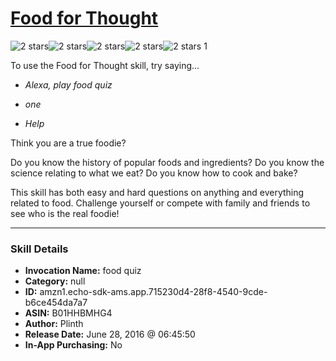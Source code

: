 # [Food for Thought](http://alexa.amazon.com/#skills/amzn1.echo-sdk-ams.app.715230d4-28f8-4540-9cde-b6ce454da7a7)
![2 stars](../../images/ic_star_black_18dp_1x.png)![2 stars](../../images/ic_star_black_18dp_1x.png)![2 stars](../../images/ic_star_border_black_18dp_1x.png)![2 stars](../../images/ic_star_border_black_18dp_1x.png)![2 stars](../../images/ic_star_border_black_18dp_1x.png) 1

To use the Food for Thought skill, try saying...

* *Alexa, play food quiz*

* *one*

* *Help*

Think you are a true foodie?

Do you know the history of popular foods and ingredients?
Do you know the science relating to what we eat?
Do you know how to cook and bake?

This skill has both easy and hard questions on anything and everything related to food.  Challenge yourself or compete with family and friends to see who is the real foodie!

***

### Skill Details

* **Invocation Name:** food quiz
* **Category:** null
* **ID:** amzn1.echo-sdk-ams.app.715230d4-28f8-4540-9cde-b6ce454da7a7
* **ASIN:** B01HHBMHG4
* **Author:** Plinth
* **Release Date:** June 28, 2016 @ 06:45:50
* **In-App Purchasing:** No
